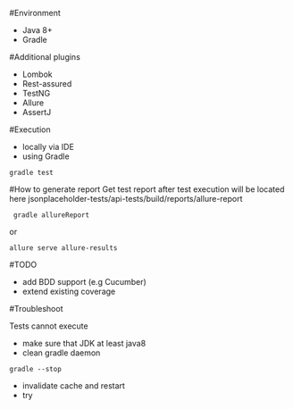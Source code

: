 #Environment
* Java 8+
* Gradle

#Additional plugins 
* Lombok
* Rest-assured
* TestNG
* Allure
* AssertJ

#Execution
* locally via IDE
* using Gradle
```
gradle test
```

#How to generate report
Get test report after test execution
will be located here jsonplaceholder-tests/api-tests/build/reports/allure-report

```
 gradle allureReport 
```
 or 
 ```
 allure serve allure-results
```

#TODO
* add BDD support (e.g Cucumber)
* extend existing coverage

#Troubleshoot

Tests cannot execute 
- make sure that JDK at least java8
- clean gradle daemon
```
gradle --stop
```
- invalidate cache and restart
- try 
```gradle build
```


